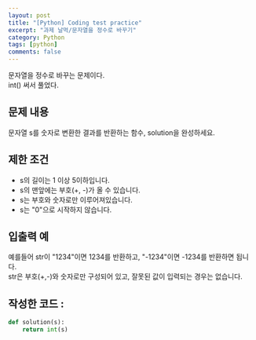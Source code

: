 ```yaml
---
layout: post
title: "[Python] Coding test practice"
excerpt: "과제 날먹/문자열을 정수로 바꾸기"
category: Python
tags: [python]
comments: false
---
```

문자열을 정수로 바꾸는 문제이다. <br>
int() 써서 풀었다.

## 문제 내용

문자열 s를 숫자로 변환한 결과를 반환하는 함수, solution을 완성하세요.

## 제한 조건

* s의 길이는 1 이상 5이하입니다.
* s의 맨앞에는 부호(+, -)가 올 수 있습니다.
* s는 부호와 숫자로만 이루어져있습니다.
* s는 "0"으로 시작하지 않습니다.

## 입출력 예

예를들어 str이 "1234"이면 1234를 반환하고, "-1234"이면 -1234를 반환하면 됩니다.<br>
str은 부호(+,-)와 숫자로만 구성되어 있고, 잘못된 값이 입력되는 경우는 없습니다.

## 작성한 코드 :
```py
def solution(s):
    return int(s)
```
